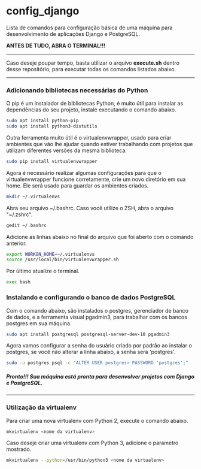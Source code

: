 # config_django
Lista de comandos para configuração básica de uma máquina para desenvolvimento de aplicações Django e PostgreSQL.

**ANTES DE TUDO, ABRA O TERMINAL!!!**

***

Caso deseje poupar tempo, basta utilizar o arquivo **execute.sh** dentro desse repositório, para executar todas os comandos listados abaixo.

***

### Adicionando bibliotecas necessárias do Python

O pip é um instalador de bibliotecas Python, é muito útil para instalar as dependências do seu projeto, instale executando o comando abaixo.

```sh
sudo apt install python-pip
sudo apt install python3-distutils
```

Outra ferramenta muito útil é o virtualenvwrapper, usado para criar ambientes que vão lhe ajudar quando estiver trabalhando com projetos que utilizam diferentes versões da mesma biblioteca.

```sh
sudo pip install virtualenvwrapper
```

Agora é necessário realizar algumas configurações para que o virtualenvwrapper funcione corretamente, crie um novo diretório em sua home. Ele será usado para guardar os ambientes criados.

```sh
mkdir ~/.virtualenvs
```

Abra seu arquivo ~/.bashrc. Caso você utilize o ZSH, abra o arquivo "~/.zshrc".

```sh
gedit ~/.bashrc
```

Adicione as linhas abaixo no final do arquivo que foi aberto com o comando anterior.

```sh
export WORKON_HOME=~/.virtualenvs
source /usr/local/bin/virtualenvwrapper.sh
```

Por último atualize o terminal.

```sh
exec bash
```


### Instalando e configurando o banco de dados PostgreSQL

Com o comando abaixo, são instalados o postgres, gerenciador de banco de dados, e a ferramenta visual pgadmin3, para trabalhar com os bancos postgres em sua máquina.

```sh
sudo apt install postgresql postgresql-server-dev-10 pgadmin3
```

Agora vamos configurar a senha do usuário criado por padrão ao instalar o postgres,  se você não alterar a linha abaixo, a senha será 'postgres'.

```sh
sudo -u postgres psql -c "ALTER USER postgres> PASSWORD 'postgres';"
```

##### Pronto!!! Sua máquina está pronta para desenvolver projetos com Django e PostgreSQL.

***

### Utilização da virtualenv

Para criar uma nova virtualenv com Python 2, execute o comando abaixo.

```sh
mkvirtualenv <nome da virtualenv>
```

Caso deseje criar uma virtualenv com Python 3, adicione o parametro mostrado.

```sh
mkvirtualenv --python=/usr/bin/python3 <nome da virtualenv>
```
